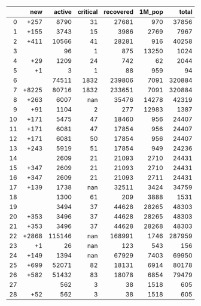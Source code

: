 |    |   new |   active |   critical |   recovered |   1M_pop |   total |
|---:|------:|---------:|-----------:|------------:|---------:|--------:|
|  0 |  +257 |     8790 |         31 |       27681 |      970 |   37856 |
|  1 |  +155 |     3743 |         15 |        3986 |     2769 |    7967 |
|  2 |  +411 |    10566 |         41 |       28281 |      916 |   40258 |
|  3 |       |       96 |          1 |         875 |    13250 |    1024 |
|  4 |   +29 |     1209 |         24 |         742 |       62 |    2044 |
|  5 |    +1 |        3 |          1 |          88 |      959 |      94 |
|  6 |       |    74511 |       1832 |      239806 |     7091 |  320884 |
|  7 | +8225 |    80716 |       1832 |      233651 |     7091 |  320884 |
|  8 |  +263 |     6007 |        nan |       35476 |    14278 |   42319 |
|  9 |   +91 |     1104 |          2 |         277 |    12983 |    1387 |
| 10 |  +171 |     5475 |         47 |       18460 |      956 |   24407 |
| 11 |  +171 |     6081 |         47 |       17854 |      956 |   24407 |
| 12 |  +171 |     6081 |         50 |       17854 |      956 |   24407 |
| 13 |  +243 |     5919 |         51 |       17854 |      949 |   24236 |
| 14 |       |     2609 |         21 |       21093 |     2710 |   24431 |
| 15 |  +347 |     2609 |         21 |       21093 |     2710 |   24431 |
| 16 |  +347 |     2609 |         21 |       21093 |     2711 |   24431 |
| 17 |  +139 |     1738 |        nan |       32511 |     3424 |   34759 |
| 18 |       |     1300 |         61 |         209 |     3888 |    1531 |
| 19 |       |     3494 |         37 |       44628 |    28265 |   48303 |
| 20 |  +353 |     3496 |         37 |       44628 |    28265 |   48303 |
| 21 |  +353 |     3496 |         37 |       44628 |    28268 |   48303 |
| 22 | +2868 |   115146 |        nan |      168991 |     1746 |  287959 |
| 23 |    +1 |       26 |        nan |         123 |      543 |     156 |
| 24 |  +149 |     1394 |        nan |       67929 |     7403 |   69950 |
| 25 |  +699 |    52071 |         82 |       18131 |     6914 |   80178 |
| 26 |  +582 |    51432 |         83 |       18078 |     6854 |   79479 |
| 27 |       |      562 |          3 |          38 |     1518 |     605 |
| 28 |   +52 |      562 |          3 |          38 |     1518 |     605 |